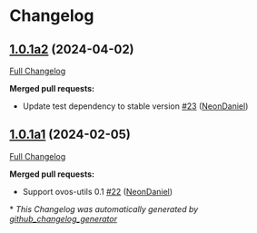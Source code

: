 # Changelog

## [1.0.1a2](https://github.com/NeonGeckoCom/skill-free_music_archive/tree/1.0.1a2) (2024-04-02)

[Full Changelog](https://github.com/NeonGeckoCom/skill-free_music_archive/compare/1.0.1a1...1.0.1a2)

**Merged pull requests:**

- Update test dependency to stable version [\#23](https://github.com/NeonGeckoCom/skill-free_music_archive/pull/23) ([NeonDaniel](https://github.com/NeonDaniel))

## [1.0.1a1](https://github.com/NeonGeckoCom/skill-free_music_archive/tree/1.0.1a1) (2024-02-05)

[Full Changelog](https://github.com/NeonGeckoCom/skill-free_music_archive/compare/1.0.0...1.0.1a1)

**Merged pull requests:**

- Support ovos-utils 0.1 [\#22](https://github.com/NeonGeckoCom/skill-free_music_archive/pull/22) ([NeonDaniel](https://github.com/NeonDaniel))



\* *This Changelog was automatically generated by [github_changelog_generator](https://github.com/github-changelog-generator/github-changelog-generator)*
